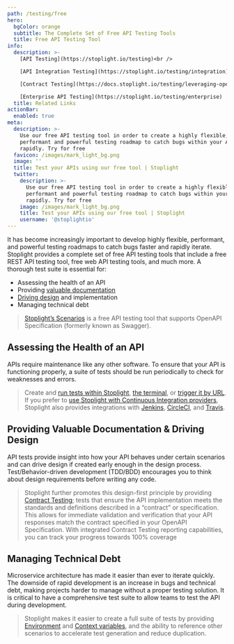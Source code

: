 ```yaml
---
path: /testing/free
hero:
  bgColor: orange
  subtitle: The Complete Set of Free API Testing Tools
  title: Free API Testing Tool
info:
  description: >-
    [API Testing](https://stoplight.io/testing)<br />

    [API Integration Testing](https://stoplight.io/testing/integration)<br />

    [Contract Testing](https://docs.stoplight.io/testing/leveraging-openapi/contract-testing)<br />

    [Enterprise API Testing](https://stoplight.io/testing/enterprise)
  title: Related Links
actionBar:
  enabled: true
meta:
  description: >-
    Use our free API testing tool in order to create a highly flexible,
    performant and powerful testing roadmap to catch bugs within your APIs
    rapidly. Try for free
  favicon: /images/mark_light_bg.png
  image: ''
  title: Test your APIs using our free tool | Stoplight
  twitter:
    description: >-
      Use our free API testing tool in order to create a highly flexible,
      performant and powerful testing roadmap to catch bugs within your APIs
      rapidly. Try for free
    image: /images/mark_light_bg.png
    title: Test your APIs using our free tool | Stoplight
    username: '@stoplightio'
---
```


It has become increasingly important to develop highly flexible, performant, and powerful testing roadmaps to catch bugs faster and rapidly iterate. Stoplight provides a complete set of free API testing tools that include a free REST API testing tool, free web API testing tools, and much more. A thorough test suite is essential for:

- Assessing the health of an API
- Providing [valuable documentation](https://stoplight.io/documentation)
- [Driving design](https://stoplight.io/design) and implementation
- Managing technical debt

> [Stoplight’s Scenarios](https://stoplight.io/testing) is a free API testing tool that supports OpenAPI Specification (formerly known as Swagger).

## Assessing the Health of an API

APIs require maintenance like any other software. To ensure that your API is functioning properly, a suite of tests should be run periodically to check for weaknesses and errors.

> Create and [run tests within Stoplight](https://docs.stoplight.io/testing/running-tests/in-stoplight), [the terminal](https://docs.stoplight.io/testing/running-tests/in-the-terminal), or [trigger it by URL](https://docs.stoplight.io/testing/running-tests/triggering-by-url). If you prefer to [use Stoplight with Continuous Integration providers](https://docs.stoplight.io/testing/continuous-integration/overview), Stoplight also provides integrations with [Jenkins](https://docs.stoplight.io/testing/continuous-integration/jenkins), [CircleCI](https://docs.stoplight.io/testing/continuous-integration/circle-ci), and [Travis](https://docs.stoplight.io/testing/continuous-integration/travis).

## Providing Valuable Documentation & Driving Design

API tests provide insight into how your API behaves under certain scenarios and can drive design if created early enough in the design process. Test/Behavior-driven development (TDD/BDD) encourages you to think about design requirements before writing any code.

> Stoplight further promotes this design-first principle by providing [Contract Testing](https://docs.stoplight.io/testing/leveraging-openapi/contract-testing); tests that ensure the API implementation meets the standards and definitions described in a “contract” or specification. This allows for immediate validation and verification that your API responses match the contract specified in your OpenAPI Specification. With integrated Contract Testing reporting capabilities, you can track your progress towards 100% coverage

## Managing Technical Debt

Microservice architecture has made it easier than ever to iterate quickly. The downside of rapid development is an increase in bugs and technical debt, making projects harder to manage without a proper testing solution. It is critical to have a comprehensive test suite to allow teams to test the API during development.

> Stoplight makes it easier to create a full suite of tests by providing [Environment](https://docs.stoplight.io/testing/using-variables/environment) and [Context variables](https://docs.stoplight.io/testing/using-variables/context), and the ability to reference other scenarios to accelerate test generation and reduce duplication.
